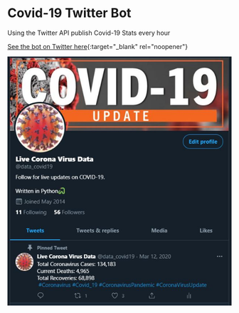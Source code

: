# Covid-19 Twitter Bot
Using the Twitter API publish Covid-19 Stats every hour

[See the bot on Twitter here](https://twitter.com/data_covid19){:target="_blank" rel="noopener"}


<p align="center">
<img src="https://github.com/Tureaud/Covid-19-Twitter-Bot/blob/main/Image%20Assets/Twitterprofile.JPG" />
</p>
